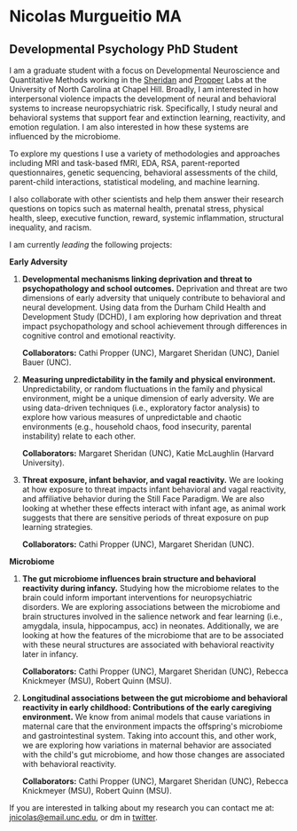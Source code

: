 #  **Nicolas Murgueitio MA**

##  **Developmental Psychology PhD Student**

I am a graduate student with a focus on Developmental Neuroscience and Quantitative Methods working in the [Sheridan](https://circlelab.unc.edu/) and [Propper](https://beelab.web.unc.edu/) Labs at the University of North Carolina at Chapel Hill. Broadly, I am interested in how interpersonal violence impacts the development of neural and behavioral systems to increase neuropsychiatric risk. Specifically, I study neural and behavioral systems that support fear and extinction learning, reactivity, and emotion regulation. I am also interested in how these systems are influenced by the microbiome. 

To explore my questions I use a variety of methodologies and approaches including MRI and task-based fMRI, EDA, RSA, parent-reported questionnaires, genetic sequencing, behavioral assessments of the child, parent-child interactions, statistical modeling, and machine learning. 

I also collaborate with other scientists and help them answer their research questions on topics such as maternal health, prenatal stress, physical health, sleep, executive function, reward, systemic inflammation, structural inequality, and racism. 
    
I am currently *leading* the following projects:

**Early Adversity**

1. **Developmental mechanisms linking deprivation and threat to psychopathology and school outcomes.** Deprivation and threat are two dimensions of early adversity that uniquely contribute to behavioral and neural development. Using data from the Durham Child Health and Development Study (DCHD), I am exploring how  deprivation and threat impact psychopathology and school achievement through differences in cognitive control and emotional reactivity. 

    **Collaborators:** Cathi Propper (UNC), Margaret Sheridan (UNC), Daniel Bauer (UNC).
      
2. **Measuring unpredictability in the family and physical environment.** Unpredictability, or random fluctuations in the family and physical environment, might be a unique dimension of early adversity. We are using data-driven techniques (i.e., exploratory factor analysis) to explore how various measures of unpredictable and chaotic environments (e.g., household chaos, food insecurity, parental instability) relate to each other. 

    **Collaborators:** Margaret Sheridan (UNC), Katie McLaughlin (Harvard University).

3. **Threat exposure, infant behavior, and vagal reactivity.** We are looking at how exposure to threat impacts infant behavioral and vagal reactivity, and affiliative behavior during the Still Face Paradigm. We are also looking at whether these effects interact with infant age, as animal work suggests that there are sensitive periods of threat exposure on pup learning strategies. 

   **Collaborators:** Cathi Propper (UNC), Margaret Sheridan (UNC).
    
**Microbiome**

1. **The gut microbiome influences brain structure and behavioral reactivity during infancy.** Studying how the microbiome relates to the brain could inform important interventions for neuropsychiatric disorders. We are exploring associations between the microbiome and brain structures involved in the salience network and fear learning (i.e., amygdala, insula, hippocampus, acc) in neonates. Additionally, we are looking at how the features of the microbiome that are to be associated with these neural structures are associated with behavioral reactivity later in infancy. 

    **Collaborators:** Cathi Propper (UNC), Margaret Sheridan (UNC), Rebecca Knickmeyer (MSU), Robert Quinn (MSU).

2. **Longitudinal associations between the gut microbiome and behavioral reactivity in early childhood: Contributions of the early caregiving environment.** We know from animal models that cause variations in maternal care that the environment impacts the offspring's microbiome and gastrointestinal system. Taking into account this, and other work, we are exploring how variations in maternal behavior are associated with the child's gut microbiome, and how those changes are associated with  behavioral reactivity. 

    **Collaborators:** Cathi Propper (UNC), Margaret Sheridan (UNC), Rebecca Knickmeyer (MSU), Robert Quinn (MSU).
   
If you are interested in talking about my research you can contact me at: [jnicolas@email.unc.edu](mailto:jnicolas@email.unc.edu), or dm in [twitter](https://twitter.com/jnmurgueitio). 
